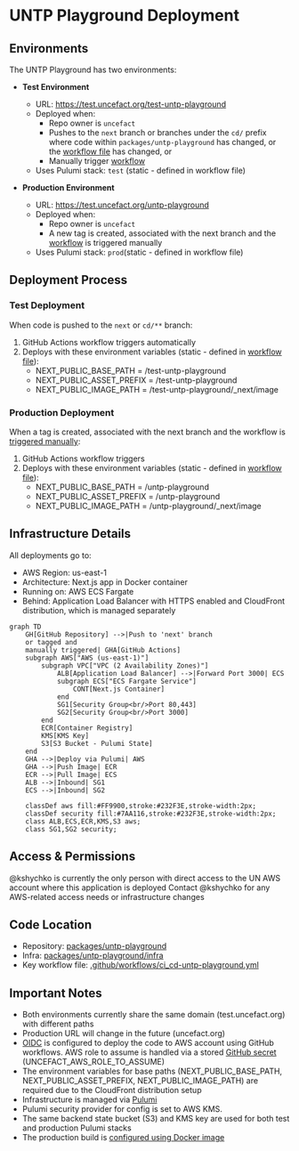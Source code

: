 # UNTP Playground Deployment

## Environments

The UNTP Playground has two environments:

- **Test Environment**

  - URL: https://test.uncefact.org/test-untp-playground
  - Deployed when:
    - Repo owner is `uncefact`
    - Pushes to the `next` branch or branches under the `cd/` prefix where code within `packages/untp-playground` has changed, or the [workflow file](../../../.github/workflows/ci_cd-untp-playground.yml) has changed, or
    - Manually trigger [workflow](../../../.github/workflows/ci_cd-untp-playground.yml)
  - Uses Pulumi stack: `test` (static - defined in workflow file)

- **Production Environment**
  - URL: https://test.uncefact.org/untp-playground
  - Deployed when:
    - Repo owner is `uncefact`
    - A new tag is created, associated with the next branch and the [workflow](../../../.github/workflows/ci_cd-untp-playground.yml) is triggered manually
  - Uses Pulumi stack: `prod`(static - defined in workflow file)

## Deployment Process

### Test Deployment

When code is pushed to the `next` or `cd/**` branch:

1. GitHub Actions workflow triggers automatically
2. Deploys with these environment variables (static - defined in [workflow file](../../../.github/workflows/ci_cd-untp-playground.yml)):
   - NEXT_PUBLIC_BASE_PATH = /test-untp-playground
   - NEXT_PUBLIC_ASSET_PREFIX = /test-untp-playground
   - NEXT_PUBLIC_IMAGE_PATH = /test-untp-playground/\_next/image

### Production Deployment

When a tag is created, associated with the next branch and the workflow is [triggered manually](https://github.com/uncefact/tests-untp/actions/workflows/ci_cd-untp-playground.yml):

1. GitHub Actions workflow triggers
2. Deploys with these environment variables (static - defined in [workflow file](../../../.github/workflows/ci_cd-untp-playground.yml)):
   - NEXT_PUBLIC_BASE_PATH = /untp-playground
   - NEXT_PUBLIC_ASSET_PREFIX = /untp-playground
   - NEXT_PUBLIC_IMAGE_PATH = /untp-playground/\_next/image

## Infrastructure Details

All deployments go to:

- AWS Region: us-east-1
- Architecture: Next.js app in Docker container
- Running on: AWS ECS Fargate
- Behind: Application Load Balancer with HTTPS enabled and CloudFront distribution, which is managed separately

```mermaid
graph TD
    GH[GitHub Repository] -->|Push to 'next' branch
    or tagged and
    manually triggered| GHA[GitHub Actions]
    subgraph AWS["AWS (us-east-1)"]
        subgraph VPC["VPC (2 Availability Zones)"]
            ALB[Application Load Balancer] -->|Forward Port 3000| ECS
            subgraph ECS["ECS Fargate Service"]
                CONT[Next.js Container]
            end
            SG1[Security Group<br/>Port 80,443]
            SG2[Security Group<br/>Port 3000]
        end
        ECR[Container Registry]
        KMS[KMS Key]
        S3[S3 Bucket - Pulumi State]
    end
    GHA -->|Deploy via Pulumi| AWS
    GHA -->|Push Image| ECR
    ECR -->|Pull Image| ECS
    ALB -->|Inbound| SG1
    ECS -->|Inbound| SG2

    classDef aws fill:#FF9900,stroke:#232F3E,stroke-width:2px;
    classDef security fill:#7AA116,stroke:#232F3E,stroke-width:2px;
    class ALB,ECS,ECR,KMS,S3 aws;
    class SG1,SG2 security;
```

## Access & Permissions

@kshychko is currently the only person with direct access to the UN AWS account where this application is deployed
Contact @kshychko for any AWS-related access needs or infrastructure changes

## Code Location

- Repository: [packages/untp-playground](../../../packages/untp-playground)
- Infra: [packages/untp-playground/infra](../../../packages/untp-playground/infra)
- Key workflow file: [.github/workflows/ci_cd-untp-playground.yml](../../../.github/workflows/ci_cd-untp-playground.yml)

## Important Notes

- Both environments currently share the same domain (test.uncefact.org) with different paths
- Production URL will change in the future (uncefact.org)
- [OIDC](https://docs.github.com/en/actions/security-for-github-actions/security-hardening-your-deployments/configuring-openid-connect-in-amazon-web-services) is configured to deploy the code to AWS account using GitHub workflows. AWS role to assume is handled via a stored [GitHub secret](https://github.com/uncefact/tests-untp/settings/secrets/actions) (UNCEFACT_AWS_ROLE_TO_ASSUME)
- The environment variables for base paths (NEXT_PUBLIC_BASE_PATH, NEXT_PUBLIC_ASSET_PREFIX, NEXT_PUBLIC_IMAGE_PATH) are required due to the CloudFront distribution setup
- Infrastructure is managed via [Pulumi](https://www.pulumi.com/)
- Pulumi security provider for config is set to AWS KMS.
- The same backend state bucket (S3) and KMS key are used for both test and production Pulumi stacks
- The production build is [configured using Docker image](https://nextjs.org/docs/pages/building-your-application/deploying#docker-image)
